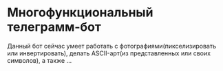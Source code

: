 # Многофункциональный телеграмм-бот

Данный бот сейчас умеет работать с фотографиями(пикселизировать или инвертировать), делать ASCII-арт(из представленных или своих символов), а также ...
